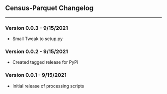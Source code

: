 ## Census-Parquet Changelog
-----------

### Version 0.0.3 - 9/15/2021
- Small Tweak to setup.py

### Version 0.0.2 - 9/15/2021
- Created tagged release for PyPI

### Version 0.0.1 - 9/15/2021
- Initial release of processing scripts
